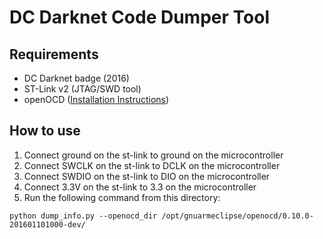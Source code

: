 # DC Darknet Code Dumper Tool

## Requirements
* DC Darknet badge (2016)
* ST-Link v2 (JTAG/SWD tool)
* openOCD ([Installation Instructions](http://gnuarmeclipse.github.io/openocd/install/))

## How to use

1. Connect ground on the st-link to ground on the microcontroller
1. Connect SWCLK on the st-link to DCLK on the microcontroller
1. Connect SWDIO on the st-link to DIO on the microcontroller
1. Connect 3.3V on the st-link to 3.3 on the microcontroller
1. Run the following command from this directory:

`python dump_info.py --openocd_dir /opt/gnuarmeclipse/openocd/0.10.0-201601101000-dev/`


